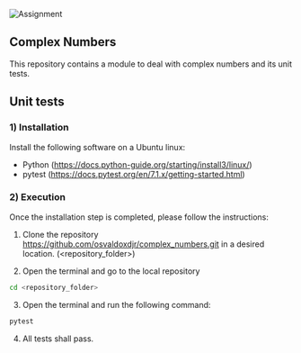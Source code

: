 ![Assignment](https://www.google.com/url?sa=i&url=https%3A%2F%2Fwww.eu-startups.com%2Fdirectory%2Fqblox%2F&psig=AOvVaw1agWNa3SSOnpg8Wjz9WT1D&ust=1669227512277000&source=images&cd=vfe&ved=0CBAQjRxqFwoTCMDLwJmzwvsCFQAAAAAdAAAAABAc)

## Complex Numbers

This repository contains a module to deal with complex numbers and its unit tests.

## Unit tests

### 1) Installation

Install the following software on a Ubuntu linux:
- Python (https://docs.python-guide.org/starting/install3/linux/)
- pytest (https://docs.pytest.org/en/7.1.x/getting-started.html)

### 2) Execution 

Once the installation step is completed, please follow the instructions:

1) Clone the repository https://github.com/osvaldoxdjr/complex_numbers.git in a desired location. (<repository_folder>)

2) Open the terminal and go to the local repository

```sh
cd <repository_folder>
```

3) Open the terminal and run the following command:

```sh
pytest
```

4) All tests shall pass.

